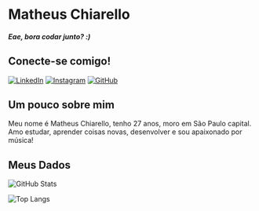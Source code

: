 # Matheus Chiarello
##### Eae, bora codar junto? :)

## Conecte-se comigo!
[![LinkedIn](https://img.shields.io/badge/LinkedIn-0077B5?style=for-the-badge&logo=linkedin&logoColor=white)](https://www.linkedin.com/in/MathChiarello/)
[![Instagram](https://img.shields.io/badge/-Instagram-%23E4405F?style=for-the-badge&logo=instagram&logoColor=white)](https://www.instagram.com/chiarellomatheus/)
[![GitHub](https://img.shields.io/badge/GitHub-100000?style=for-the-badge&logo=github&logoColor=white)](https://github.com/MathChiarello)

## Um pouco sobre mim

Meu nome é Matheus Chiarello, tenho 27 anos, moro em São Paulo capital. Amo estudar, aprender coisas novas, desenvolver e sou apaixonado por música!

## Meus Dados
![GitHub Stats](https://github-readme-stats.vercel.app/api?username=MathChiarello&theme=transparent&bg_color=000&border_color=30A3DC&show_icons=true&icon_color=30A3DC&title_color=E94D5F&text_color=FFF)

![Top Langs](https://github-readme-stats-git-masterrstaa-rickstaa.vercel.app/api/top-langs/?username=MathChiarello&bg_color=000&border_color=30A3DC&title_color=E94D5F&text_color=FFF)
